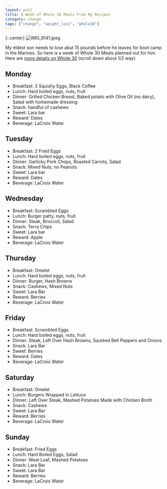 ```yaml
---
layout: post
title: A Week of Whole 30 Meals From My Recipes
category: change
tags: ["change", "weight_loss", "whole30"]
---
```

{:.center}
![IMG_9141.jpeg](/blog/assets/IMG_9141.jpeg)

My eldest son needs to lose abut 15 pounds before he leaves for boot camp in the Marines.  So here is a week of Whole 30 Meals planned out for him.  Here are [more details on Whole 30](IMG_9141.jpeg) (scroll down about 1/2 way).

## Monday

* Breakfast: 3 Squishy Eggs, Black Coffee 
* Lunch: Hard boiled eggs, nuts, fruit
* Dinner: Grilled Chicken Breast, Baked potato with Olive Oil (no dairy), Salad with homemade dressing
* Snack: handful of cashews
* Sweet: Lara bar
* Reward: Dates
* Beverage: LaCroix Water

## Tuesday

* Breakfast: 2 Fried Eggs
* Lunch: Hard boiled eggs, nuts, fruit
* Dinner: Garlicky Pork Chops, Roasted Carrots, Salad
* Snack: Mixed Nuts; no Peanuts
* Sweet: Lara bar
* Reward: Dates
* Beverage: LaCroix Water

## Wednesday

* Breakfast: Scrambled Eggs
* Lunch: Burger patty, nuts, fruit
* Dinner: Steak, Broccoli, Salad
* Snack: Terra Chips
* Sweet: Lara bar
* Reward: Apple
* Beverage: LaCroix Water

## Thursday 

* Breakfast: Omelet
* Lunch: Hard boiled eggs, nuts, fruit
* Dinner: Burger, Hash Browns
* Snack: Cashews, Mixed Nuts
* Sweet: Lara Bar
* Reward: Berries
* Beverage: LaCroix Water

## Friday

* Breakfast: Scrambled Eggs
* Lunch: Hard boiled eggs, nuts, fruit
* Dinner: Steak, Left Over Hash Browns, Sautéed Bell Peppers and Onions
* Snack: Lara Bar
* Sweet: Berries
* Reward: Dates
* Beverage: LaCroix Water

## Saturday

* Breakfast: Omelet
* Lunch: Burgers Wrapped in Lettuce
* Dinner: Left Over Steak, Mashed Potatoes Made with Chicken Broth
* Snack: Cashews
* Sweet: Lara Bar
* Reward: Berries
* Beverage: LaCroix Water


## Sunday

* Breakfast: Fried Eggs
* Lunch: Hard Boiled Eggs, Salad
* Dinner: Meat Loaf, Mashed Potatoes
* Snack: Lara Bar
* Sweet: Lara Bar
* Reward: Berries
* Beverage: LaCroix Water
